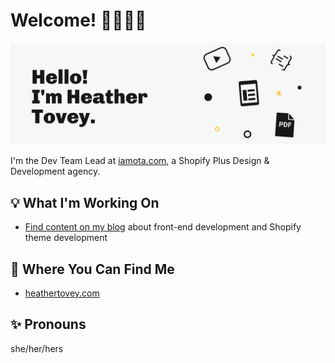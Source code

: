 # Welcome! 👋👩🏻‍💻

<img src="/heathertovey.png" alt="Banner that reads Hello! I'm Heather Tovey.">

I'm the Dev Team Lead at [iamota.com](https://www.iamota.com/), a Shopify Plus Design & Development agency.

## 💡 What I'm Working On
- [Find content on my blog](https://www.heathertovey.com/blog/) about front-end development and Shopify theme development

## 📍 Where You Can Find Me
- [heathertovey.com](https://www.heathertovey.com/)

## ✨ Pronouns
she/her/hers
